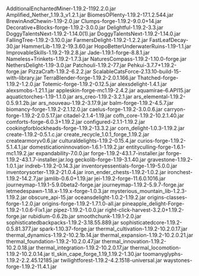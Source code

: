 AdditionalEnchantedMiner-1.19.2-1192.2.0.jar
Amplified_Nether_1.19.3_v1.2.1.jar
BiomesOPlenty-1.19.2-17.1.2.544.jar
BrewinAndChewin-1.19-2.0.jar
Clumps-forge-1.19.2-9.0.0+14.jar
Decorative+Blocks-forge-1.19.2-3.0.0.jar
Delightful-1.19.2-3.3.jar
DoggyTalentsNext-1.19.2-1.14.0(1).jar
DoggyTalentsNext-1.19.2-1.14.0.jar
FallingTree-1.19.2-3.10.0.jar
FarmersDelight-1.19.2-1.2.2.jar
FastLeafDecay-30.jar
HammerLib-1.19.2-19.3.60.jar
HopoBetterUnderwaterRuins-1.19-1.1.jar
ImprovableSkills-1.19.2-19.2.8.jar
Jade-1.19.1-forge-8.8.1.jar
Nameless+Trinkets-1.19.2-1.7.3.jar
NaturesCompass-1.19.2-1.10.0-forge.jar
NethersDelight-1.19-3.0.jar
Patchouli-1.19.2-77.jar
Pehkui-3.7.7+1.19.2-forge.jar
PizzaCraft-1.19.2-6.2.2.jar
ScalableCatsForce-2.13.10-build-15-with-library.jar
TerraBlender-forge-1.19.2-2.0.1.166.jar
Thatched-forge-1.19.2-1.2.0.jar
Totemic-forge-1.19.2-0.12.5.jar
alexsdelight-1.4.1.jar
alexsmobs-1.21.1.jar
appleskin-forge-mc1.19-2.4.2.jar
aquamirae-6.API15.jar
aquatictorches-1.19-1.1.0.jar
ars_creo-1.19.2-3.2.1.jar
ars_elemental-1.19.2-0.5.9.1.2b.jar
ars_nouveau-1.19.2-3.17.9.jar
balm-forge-1.19.2-4.5.7.jar
biomancy-forge-1.19.2-2.1.12.0.jar
caelus-forge-1.19.2-3.0.0.6.jar
carryon-forge-1.19.2-2.0.5.17.jar
citadel-2.1.4-1.19.jar
cofh_core-1.19.2-10.2.1.40.jar
comforts-forge-6.0.3+1.19.2.jar
configured-2.1.1-1.19.2.jar
cookingforblockheads-forge-1.19.2-13.3.2.jar
corn_delight-1.0.3-1.19.2.jar
create-1.19.2-0.5.1.c.jar
create_recycle_1.0.1_forge_1.19.2.jar
createarmoryv0.6.jar
culturaldelights-1.19.2-0.15.4.jar
curios-forge-1.19.2-5.1.4.1.jar
domesticationinnovation-1.6.1-1.19.2.jar
entityculling-forge-1.6.1-mc1.19.2.jar
expandability-7.0.0.jar
forge-1.19.2-43.1.7-installer.jar
forge-1.19.2-43.1.7-installer.jar.log
geckolib-forge-1.19-3.1.40.jar
gravestone-1.19.2-1.0.1.jar
indreb-1.19.2-0.14.3.jar
inventoryessentials-forge-1.19-5.0.0.jar
inventorysorter-1.19.2-21.0.4.jar
iron_ender_chests-1.19.2-1.0.2.jar
ironchest-1.19.2-14.2.7.jar
jamlib-0.6.0+1.19.jar
jei-1.19.2-forge-11.6.0.1016.jar
journeymap-1.19.1-5.9.0beta2-forge.jar
journeymap-1.19.2-5.9.7-forge.jar
letmedespawn-1.18.x-1.19.x-forge-1.0.3.jar
mysterious_mountain_lib-1.2.3-1.19.2.jar
obscure_api-15.jar
oceansdelight-1.0.2-1.19.2.jar
origins-classes-forge-1.2.0.jar
origins-forge-1.19.2-1.7.1.0-all.jar
pineapple_delight-Forge-1.19.2-1.0.6-Fix1.jar
pipez-1.19.2-1.0.0.jar
right-click-harvest-3.2.0+1.19.2-forge.jar
rubidium-0.6.2b.jar
smoothchunk-1.19.1-2.0.jar
sophisticatedbackpacks-1.19.2-3.18.55.889.jar
sophisticatedcore-1.19.2-0.5.81.377.jar
spark-1.10.37-forge.jar
thermal_cultivation-1.19.2-10.2.0.17.jar
thermal_dynamics-1.19.2-10.2.1b.14.jar
thermal_expansion-1.19.2-10.2.0.21.jar
thermal_foundation-1.19.2-10.2.0.47.jar
thermal_innovation-1.19.2-10.2.0.18.jar
thermal_integration-1.19.2-10.2.0.17.jar
thermal_locomotion-1.19.2-10.2.0.14.jar
tl_skin_cape_forge_1.19_1.19.2-1.30.jar
toomanyglyphs-1.19.2-2.2.45.12185.jar
twilightforest-1.19.2-4.2.1518-universal.jar
waystones-forge-1.19.2-11.4.1.jar
